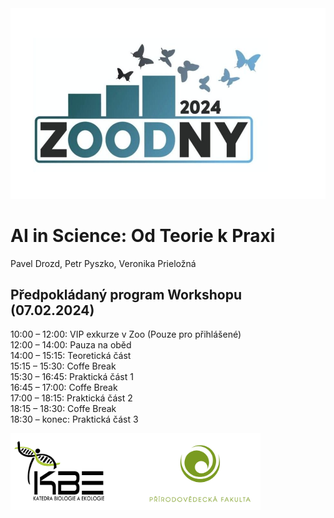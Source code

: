 <img src="zoodny_logo.png" alt="drawing" width="600"/>

# AI in Science: Od Teorie k Praxi 
Pavel Drozd, Petr Pyszko, Veronika Prieložná
## Předpokládaný program Workshopu (07.02.2024)
10:00 – 12:00: VIP exkurze v Zoo (Pouze pro přihlášené) \
12:00 – 14:00: Pauza na oběd \
14:00 – 15:15: Teoretická část \
15:15 – 15:30: Coffe Break \
15:30 – 16:45: Praktická část 1 \
16:45 – 17:00: Coffe Break \
17:00 – 18:15: Praktická část 2 \
18:15 – 18:30: Coffe Break \
18:30 – konec: Praktická část 3

<img src="loga.png" alt="drawing" width="400"/> 


